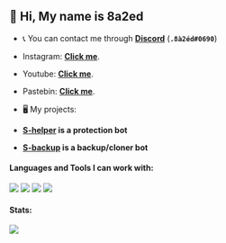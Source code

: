 ## 👋 Hi, My name is 8a2ed

- 📞 You can contact me through **[Discord](https://discord.com/users/644999050655170570)** (**`.8à2éd#0690`**)
- Instagram: **[Click me](https://www.instagram.com/8a22ed/)**.
- Youtube: **[Click me](https://www.youtube.com/channel/UCAo1iQzDnnQQwt7ftwjmjHA)**.
- Pastebin: **[Click me](https://pastebin.com/u/8a2ed)**.

- 🖥️ My projects:
- **[S-helper](https://discord.gg/vu8tfTUDmq) is a protection bot**
- **[S-backup](https://discord.gg/nE4ky94J3j) is a backup/cloner bot**

#### Languages and Tools I can work with:
<a><img src="https://img.shields.io/badge/-Nodejs-43853?logo=Node.js&logoColor=white">
<img src="https://img.shields.io/badge/-HTML5-E34F26?logo=html5&logoColor=white">
<img src="https://img.shields.io/badge/-MongoDB-13aa52?logo=mongodb&logoColor=white">
<img src="https://img.shields.io/badge/-repl.it-56676e?logo=repl.it&logoColor=white"></a>
#### Stats:
<img src="https://github-readme-stats.vercel.app/api?username=8a2ed&show_icons=true&hide_border=true&theme=algolia&icon_color=0000ff">
